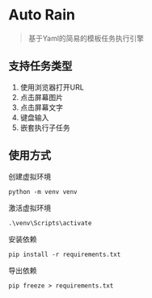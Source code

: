 # Auto Rain

> 基于Yaml的简易的模板任务执行引擎

## 支持任务类型
1. 使用浏览器打开URL
2. 点击屏幕图片
3. 点击屏幕文字
4. 键盘输入
5. 嵌套执行子任务

## 使用方式
创建虚拟环境
```shell
python -m venv venv
```

激活虚拟环境
```shell
.\venv\Scripts\activate
```

安装依赖
```shell
pip install -r requirements.txt
```

导出依赖
```shell
pip freeze > requirements.txt
```

